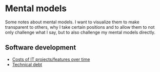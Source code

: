 # Mental models

Some notes about mental models. I want to visualize them to make transparent to others, why I take certain positions and to allow them to not only challenge what I say, but to also challenge my mental models directly.

## Software development

- [Costs of IT projects/features over time](softwaredevelopment/costsovertime.md)
- [Technical debt](softwaredevelopment/technicaldebt.md)
